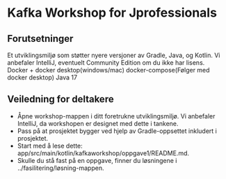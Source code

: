 # Kafka Workshop for Jprofessionals

## Forutsetninger

Et utviklingsmiljø som støtter nyere versjoner av Gradle, Java, og Kotlin. Vi anbefaler IntelliJ, eventuelt Community Edition om du ikke har lisens.
Docker + docker desktop(windows/mac)
docker-compose(Følger med docker desktop)
Java 17

## Veiledning for deltakere

- Åpne workshop-mappen i ditt foretrukne utviklingsmiljø. Vi anbefaler IntelliJ, da workshopen er designet med dette i tankene.
- Pass på at prosjektet bygger ved hjelp av Gradle-oppsettet inkludert i prosjektet.
- Start med å lese dette: app/src/main/kotlin/kafkaworkshop/oppgave1/README.md.
- Skulle du stå fast på en oppgave, finner du løsningene i ../fasilitering/løsning-mappen.
